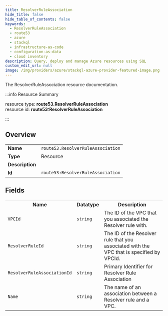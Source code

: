 ```yaml
---
title: ResolverRuleAssociation
hide_title: false
hide_table_of_contents: false
keywords:
  - ResolverRuleAssociation
  - route53
  - azure
  - stackql
  - infrastructure-as-code
  - configuration-as-data
  - cloud inventory
description: Query, deploy and manage Azure resources using SQL
custom_edit_url: null
image: /img/providers/azure/stackql-azure-provider-featured-image.png
---
```

The ResolverRuleAssociation resource documentation.

:::info Resource Summary

<div class="row">
<div class="providerDocColumn">
<span>resource type:&nbsp;<b>route53.ResolverRuleAssociation</b></span><br />
<span>resource id:&nbsp;<b>route53:ResolverRuleAssociation</b></span><br />
</div>
</div>

:::

## Overview
<table><tbody>
<tr><td><b>Name</b></td><td><code>route53.ResolverRuleAssociation</code></td></tr>
<tr><td><b>Type</b></td><td>Resource</td></tr>
<tr><td><b>Description</b></td><td></td></tr>
<tr><td><b>Id</b></td><td><code>route53:ResolverRuleAssociation</code></td></tr>
</tbody></table>

## Fields
<table><tbody>
<tr><th>Name</th><th>Datatype</th><th>Description</th></tr>
<tr><td><code>VPCId</code></td><td><code>string</code></td><td>The ID of the VPC that you associated the Resolver rule with.</td></tr><tr><td><code>ResolverRuleId</code></td><td><code>string</code></td><td>The ID of the Resolver rule that you associated with the VPC that is specified by VPCId.</td></tr><tr><td><code>ResolverRuleAssociationId</code></td><td><code>string</code></td><td>Primary Identifier for Resolver Rule Association</td></tr><tr><td><code>Name</code></td><td><code>string</code></td><td>The name of an association between a Resolver rule and a VPC.</td></tr>
</tbody></table>